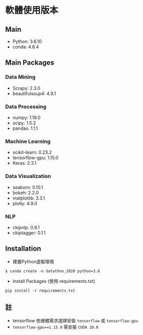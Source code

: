 # 軟體使用版本
## Main
* Python: 3.6.10
* conda: 4.8.4
## Main Packages
### Data Mining
* Scrapy: 2.3.0
* beautifulsoup4: 4.9.1
### Data Processing
* numpy: 1.19.0
* scipy: 1.5.2
* pandas: 1.1.1
### Machine Learning
* scikit-learn: 0.23.2
* tensorflow-gpu: 1.15.0
* Keras: 2.3.1
### Data Visualization
* seaborn: 0.10.1
* bokeh: 2.2.0
* matplotlib: 3.3.1
* plotly: 4.9.0
### NLP
* ckipnlp: 0.9.1
* ckiptagger: 0.1.1

## Installation
* 建置Python虛擬環境
```
$ conda create -n datathon_2020 python=3.6 
```
* Install Packages (使用 requirements.txt)
```
pip install -r requirements.txt
```
## 註
* tensorflow 依硬體需求選擇安裝 `tensorflow` 或 `tensorflow-gpu`
* `tensorflow-gpu==1.15.0` 需安裝 `CUDA 10.0`